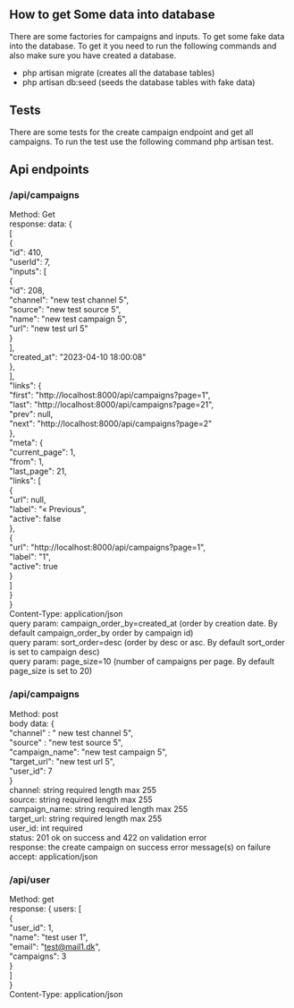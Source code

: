 ## How to get Some data into database

There are some factories for campaigns and inputs. To get some fake data into the database. To get it you need to run the following commands and also make sure you have created a database.

-   php artisan migrate (creates all the database tables)
-   php artisan db:seed (seeds the database tables with fake data)

## Tests

There are some tests for the create campaign endpoint and get all campaigns. To run the test use the following command php artisan test.

## Api endpoints

### /api/campaigns

Method: Get<br>
response: data: {<br>
[<br>
{<br>
"id": 410,<br>
"userId": 7,<br>
"inputs": [<br>
{<br>
"id": 208,<br>
"channel": "new test channel 5",<br>
"source": "new test source 5",<br>
"name": "new test campaign 5",<br>
"url": "new test url 5"<br>
}<br>
],<br>
"created_at": "2023-04-10 18:00:08"<br>
},<br>
],<br>
"links": {<br>
"first": "http://localhost:8000/api/campaigns?page=1",<br>
"last": "http://localhost:8000/api/campaigns?page=21",<br>
"prev": null,<br>
"next": "http://localhost:8000/api/campaigns?page=2"<br>
},<br>
"meta": {<br>
"current_page": 1,<br>
"from": 1,<br>
"last_page": 21,<br>
"links": [<br>
{<br>
"url": null,<br>
"label": "&laquo; Previous",<br>
"active": false<br>
},<br>
{<br>
"url": "http://localhost:8000/api/campaigns?page=1",<br>
"label": "1",<br>
"active": true<br>
}<br>
]<br>
}<br>
}<br>
Content-Type: application/json<br>
query param: campaign_order_by=created_at (order by creation date. By default campaign_order_by order by campaign id)<br>
query param: sort_order=desc (order by desc or asc. By default sort_order is set to campaign desc)<br>
query param: page_size=10 (number of campaigns per page. By default page_size is set to 20)<br>

### /api/campaigns

Method: post<br>
body data: {<br>
"channel" : " new test channel 5",<br>
"source" : "new test source 5",<br>
"campaign_name": "new test campaign 5",<br>
"target_url": "new test url 5",<br>
"user_id": 7<br>
} <br>
channel: string required length max 255 <br>
source: string required length max 255 <br>
campaign_name: string required length max 255 <br>
target_url: string required length max 255 <br>
user_id: int required <br>
status: 201 ok on success and 422 on validation error <br>
response: the create campaign on success error message(s) on failure
accept: application/json

### /api/user

Method: get <br>
response: {
users: [<br>
{<br>
"user_id": 1,<br>
"name": "test user 1",<br>
"email": "test@mail1.dk",<br>
"campaigns": 3<br>
}<br>
]<br>
} <br>
Content-Type: application/json<br>
